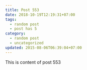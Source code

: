 ```yaml
---
title: Post 553
date: 2018-10-19T12:19:31+07:00
tags:
  - random post
  - post has 5
category:
  - random post
  - uncategorized
updated: 2015-08-06T06:39:04+07:00
---
```

This is content of post 553